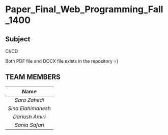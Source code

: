 # Paper_Final_Web_Programming_Fall_1400

## Subject
CI/CD

Both PDF file and DOCX file exists in the repository =)


## TEAM MEMBERS

|Name       |
|:----------:|
|*Sara Zahedi*|
|*Sina Elahimanesh*|
|*Dariush Amiri*|
|*Sania Safari*|
